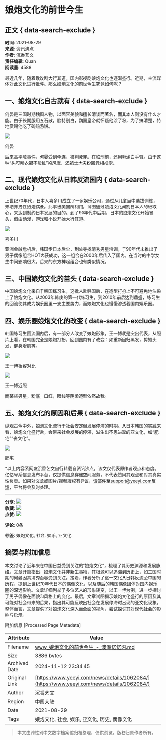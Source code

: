 # 娘炮文化的前世今生

## 正文 { data-search-exclude }


**时间**: 2021-08-29  
**来源**: 资讯沸点  
**作者**: 沉香艺文  
**责任编辑**: Quan  
**阅读量**: 4588  

最近几年，随着耽改剧大行其道，国内影视剧娘炮文化也逐渐盛行。近期，主流媒体对此文化进行批评。那么娘炮文化的前世今生究竟如何呢？

## 一、娘炮文化自古就有 { data-search-exclude }

何晏是三国时期魏国人物，以面容美貌和擅长清谈而著名，而其本人则没有什么才能。由于长期服用五石散，脸特别白，魏国皇帝就怀疑他涂了粉，为了搞清楚，特地赏赐他吃了碗热汤饼。

![](https://assets.zhayieye.com/news/data/article/2021_08_30/6828000cdabea497773aa99c4e27a9f0.jpg?x-oss-process=image/resize,w_650,m_lfit)

何晏

后来高平陵事件，何晏受到牵连，被判死罪。在临刑前，还用粉涂白手臂。由于这种“头可断衣冠不能乱”的风度，还被士大夫粉圈竞相推崇。

## 二、现代娘炮文化从日韩反流国内 { data-search-exclude }

上世纪70年代，日本人喜多川成立了一家娱乐公司，通过从儿童当中选拔训练，来培养男性娘炮偶像。此事被美国所利用，试图通过娘炮文化阉割日本人的进取心，来达到制约日本发展的目的。到了90年代中后期，日本的娘炮文化开始冒头，借由动漫，游戏和小说开始大行其道。

![](https://assets.zhayieye.com/news/data/article/2021_08_30/9ce27c6aaa03356878e771a3b7359269.jpg?x-oss-process=image/resize,w_650,m_lfit)

喜多川

亚洲金融危机后，韩国步日本后尘，到处寻找清秀男星培训，于90年代末推出了男子偶像组合HOT大获成功，这一组合在2000年后传入了国内。在当时的中学女生中间影响很大。后来的东方神起组合也有类似情况。

## 三、中国娘炮文化的苗头 { data-search-exclude }

中国娘炮文化来自于韩国练习生，这批人赴韩国后，在造型打扮上不可避免地沾染上了娘炮文化。从2003年韩庚的第一代练习生，到2010年前后达到鼎盛，练习生的回流使其成为娱乐圈里一支主要势力，而娘炮文化也慢慢渗透着国内娱乐圈。

## 四、娱乐圈娘炮文化的改变 { data-search-exclude }

韩国练习生回流国内后，有一部分人改变了娘炮形象，王一博就是突出代表，从照片上看，在韩国完全是娘炮打扮，回到国内有了改变：如重新回归黑发，剪短头发，健身增肌等。

![](https://assets.zhayieye.com/news/data/article/2021_08_30/6a092811adbe1e2fbaebb47f64ce234b.jpg?x-oss-process=image/resize,w_650,m_lfit)

王一博妆容对比

![](https://assets.zhayieye.com/news/data/article/2021_08_30/cb25e49bdafc597db6576a8367bad06a.jpg?x-oss-process=image/resize,w_650,m_lfit)

王一博近照

而某些男星，粉底，口红，眼线等阴柔造型依然故我。

## 五、娘炮文化的原因和后果 { data-search-exclude }

纵观古今中外，娘炮文化流行于社会安定但发展停滞的时期。从日本韩国的实践来看，娘炮文化盛行后，会带来社会发展的停滞，滋生出不思进取的亚文化，如“肥宅”“丧文化”。

![](https://assets.zhayieye.com/news/data/article/2021_08_30/4bf26b3ba623824be5fb8c22330a420d.jpg?x-oss-process=image/resize,w_650,m_lfit)

肥宅

\*以上内容系网友沉香艺文自行转载自资讯沸点，该文仅代表原作者观点和态度。亿忆号系信息发布平台，仅提供信息存储空间服务，不代表赞同其观点和对其真实性负责。如果对文章或图片/视频版权有异议，请邮件至support@yeeyi.com反馈，平台将会及时处理。

---

**分享**: ![](https://www.yeeyi.com/ads/img/share_wechat.png)  
**收藏**: ![](https://www.yeeyi.com/ads/img/collection.png)  
**点赞**: ![](https://www.yeeyi.com/ads/img/like.png)

**评论**: 0条

**标签**: 娘炮文化, 社会, 娱乐, 亚文化


## 摘要与附加信息

<!-- tcd_abstract -->
本文讨论了近年来在中国日益受到关注的“娘炮文化”，梳理了其历史渊源和发展脉络。文章开篇指出，娘炮文化并非新生事物，其根源可以追溯到历史上，如三国时期的何晏因其清秀面容受到关注。接着，作者分析了这一文化从日韩反流至中国的历程，提到上世纪70年代日本的偶像文化，以及随后的韩国偶像团体对国内娱乐圈的深远影响。文章详细列举了多位艺人的形象转变，以王一博为例，进一步探讨了男子偶像在面貌和风格上的变化。最后，文章试图揭示娘炮文化盛行的原因及其可能对社会带来的后果，指出其可能反映出社会在发展停滞时出现的亚文化现象。整体而言，文章提供了对娘炮文化深入而全面的视角，尝试探讨其对现代社会的影响与启示。
<!-- tcd_abstract_end -->

附加信息 [Processed Page Metadata]

| Attribute       | Value                                  |
|-----------------|----------------------------------------|
| Filename        | www_娘炮文化的前世今生_-_澳洲亿忆网.md                             |
| Size            | 3886 bytes                           |
| Archived Date   | 2024-11-12 23:34:45                             |
| Original Link   | [https://www.yeeyi.com/news/details/1062084/](https://www.yeeyi.com/news/details/1062084/)                       |
| Author          | 沉香艺文                               |
| Region          | 中国大陆                               |
| Date            | 2021-08-29                                 |
| Tags            | 娘炮文化, 社会, 娱乐, 亚文化, 历史, 偶像文化                                 |
>
> 本文由跨性别中文数字档案馆归档整理，仅供浏览。版权归原作者所有。
>